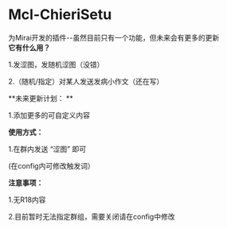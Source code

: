 # Mcl-ChieriSetu
为Mirai开发的插件--虽然目前只有一个功能，但未来会有更多的更新  
**它有什么用？**
  
1.发涩图，发随机涩图（没错）  
  
2.（随机/指定）对某人发送发病小作文（还在写）  
  
**未来更新计划：  **
  
1.添加更多的可自定义内容    
  
**使用方式：**  
  
1.在群内发送  “涩图” 即可  
  
(在config内可修改触发词）  
  
**注意事项：**  
  
1.无R18内容  
  
2.目前暂时无法指定群组，需要关闭请在config中修改    
